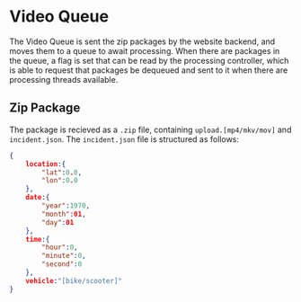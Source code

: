 # Video Queue

The Video Queue is sent the zip packages by the website backend, and moves them to a queue to await processing. When there are packages in the queue, a flag is set that can be read by the processing controller, which is able to request that packages be dequeued and sent to it when there are processing threads available. 

## Zip Package

The package is recieved as a `.zip` file, containing `upload.[mp4/mkv/mov]` and `incident.json`. The `incident.json` file is structured as follows:

```json
{
    location:{
        "lat":0.0,
        "lon":0.0
    },
    date:{
        "year":1970,
        "month":01,
        "day":01
    },
    time:{
        "hour":0,
        "minute":0,
        "second":0
    },
    vehicle:"[bike/scooter]"
}
```